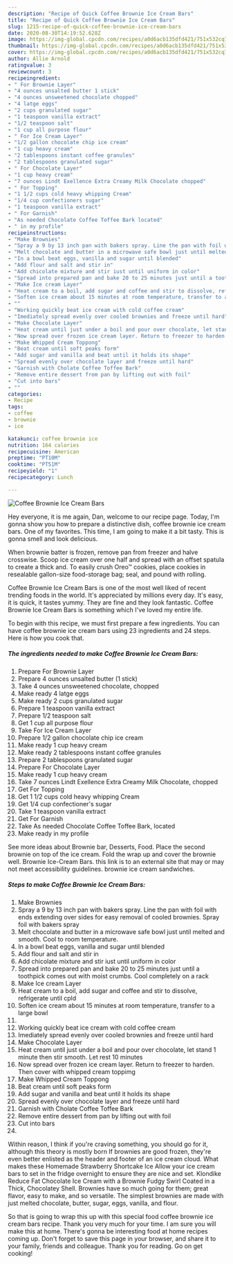 ```yaml
---
description: "Recipe of Quick Coffee Brownie Ice Cream Bars"
title: "Recipe of Quick Coffee Brownie Ice Cream Bars"
slug: 1215-recipe-of-quick-coffee-brownie-ice-cream-bars
date: 2020-08-30T14:19:52.628Z
image: https://img-global.cpcdn.com/recipes/a0d6acb135dfd421/751x532cq70/coffee-brownie-ice-cream-bars-recipe-main-photo.jpg
thumbnail: https://img-global.cpcdn.com/recipes/a0d6acb135dfd421/751x532cq70/coffee-brownie-ice-cream-bars-recipe-main-photo.jpg
cover: https://img-global.cpcdn.com/recipes/a0d6acb135dfd421/751x532cq70/coffee-brownie-ice-cream-bars-recipe-main-photo.jpg
author: Allie Arnold
ratingvalue: 3
reviewcount: 3
recipeingredient:
- " For Brownie Layer"
- "4 ounces unsalted butter 1 stick"
- "4 ounces unsweetened chocolate chopped"
- "4 latge eggs"
- "2 cups granulated sugar"
- "1 teaspoon vanilla extract"
- "1/2 teaspoon salt"
- "1 cup all purpose flour"
- " For Ice Cream Layer"
- "1/2 gallon chocolate chip ice cream"
- "1 cup heavy cream"
- "2 tablespoons instant coffee granules"
- "2 tablespoons granulated sugar"
- " For Chocolate Layer"
- "1 cup heavy cream"
- "7 ounces Lindt Exellence Extra Creamy Milk Chocolate chopped"
- " For Topping"
- "1 1/2 cups cold heavy whipping Cream"
- "1/4 cup confectioners sugar"
- "1 teaspoon vanilla extract"
- " For Garnish"
- "As needed Chocolate Coffee Toffee Bark located"
- " in my profile"
recipeinstructions:
- "Make Brownies"
- "Spray a 9 by 13 inch pan with bakers spray. Line the pan with foil with ends extending over sides for easy removal of cooled brownies. Spray foil with bakers spray"
- "Melt chocolate and butter in a microwave safe bowl just until melted and smooth. Cool to room temperature."
- "In a bowl beat eggs, vanilla and sugar until blended"
- "Add flour and salt and stir in"
- "Add chicolate mixture and stir iust until uniform in color"
- "Spread into prepared pan and bake 20 to 25 minutes just until a toothpick comes out with moist crumbs. Cool completely on a rack"
- "Make Ice cream Layer"
- "Heat cream to a boil, add sugar and coffee and stir to dissolve, refrigerate until cpld"
- "Soften ice cream about 15 minutes at room temperature, transfer to a large bowl"
- ""
- "Working quickly beat ice cream with cold coffee cream"
- "Imediately spread evenly over cooled brownies and freeze until hard"
- "Make Chocolate Layer"
- "Heat cream until just under a boil and pour over chocolate, let stand 1 minute then stir smooth. Let rest 10 minutes"
- "Now spread over frozen ice cream layer. Return to freezer to harden. Then cover with whipped cream toppimg"
- "Make Whipped Cream Toppong"
- "Beat cream until soft peaks form"
- "Add sugar and vanilla and beat until it holds its shape"
- "Spread evenly over chocolate layer and freeze until hard"
- "Garnish with Cholate Coffee Toffee Bark"
- "Remove entire dessert from pan by lifting out with foil"
- "Cut into bars"
- ""
categories:
- Recipe
tags:
- coffee
- brownie
- ice

katakunci: coffee brownie ice 
nutrition: 164 calories
recipecuisine: American
preptime: "PT10M"
cooktime: "PT51M"
recipeyield: "1"
recipecategory: Lunch

---
```



![Coffee Brownie Ice Cream Bars](https://img-global.cpcdn.com/recipes/a0d6acb135dfd421/751x532cq70/coffee-brownie-ice-cream-bars-recipe-main-photo.jpg)

Hey everyone, it is me again, Dan, welcome to our recipe page. Today, I'm gonna show you how to prepare a distinctive dish, coffee brownie ice cream bars. One of my favorites. This time, I am going to make it a bit tasty. This is gonna smell and look delicious.

When brownie batter is frozen, remove pan from freezer and halve crosswise. Scoop ice cream over one half and spread with an offset spatula to create a thick and. To easily crush Oreo™ cookies, place cookies in resealable gallon-size food-storage bag; seal, and pound with rolling.

Coffee Brownie Ice Cream Bars is one of the most well liked of recent trending foods in the world. It's appreciated by millions every day. It's easy, it is quick, it tastes yummy. They are fine and they look fantastic. Coffee Brownie Ice Cream Bars is something which I've loved my entire life.


To begin with this recipe, we must first prepare a few ingredients. You can have coffee brownie ice cream bars using 23 ingredients and 24 steps. Here is how you cook that.

<!--inarticleads1-->

##### The ingredients needed to make Coffee Brownie Ice Cream Bars:

1. Prepare  For Brownie Layer
1. Prepare 4 ounces unsalted butter (1 stick)
1. Take 4 ounces unsweetened chocolate, chopped
1. Make ready 4 latge eggs
1. Make ready 2 cups granulated sugar
1. Prepare 1 teaspoon vanilla extract
1. Prepare 1/2 teaspoon salt
1. Get 1 cup all purpose flour
1. Take  For Ice Cream Layer
1. Prepare 1/2 gallon chocolate chip ice cream
1. Make ready 1 cup heavy cream
1. Make ready 2 tablespoons instant coffee granules
1. Prepare 2 tablespoons granulated sugar
1. Prepare  For Chocolate Layer
1. Make ready 1 cup heavy cream
1. Take 7 ounces Lindt Exellence Extra Creamy Milk Chocolate, chopped
1. Get  For Topping
1. Get 1 1/2 cups cold heavy whipping Cream
1. Get 1/4 cup confectioner&#39;s sugar
1. Take 1 teaspoon vanilla extract
1. Get  For Garnish
1. Take As needed Chocolate Coffee Toffee Bark, located
1. Make ready  in my profile


See more ideas about Brownie bar, Desserts, Food. Place the second brownie on top of the ice cream. Fold the wrap up and cover the brownie well. Brownie Ice-Cream Bars. this link is to an external site that may or may not meet accessibility guidelines. brownie ice cream sandwiches. 

<!--inarticleads2-->

##### Steps to make Coffee Brownie Ice Cream Bars:

1. Make Brownies
1. Spray a 9 by 13 inch pan with bakers spray. Line the pan with foil with ends extending over sides for easy removal of cooled brownies. Spray foil with bakers spray
1. Melt chocolate and butter in a microwave safe bowl just until melted and smooth. Cool to room temperature.
1. In a bowl beat eggs, vanilla and sugar until blended
1. Add flour and salt and stir in
1. Add chicolate mixture and stir iust until uniform in color
1. Spread into prepared pan and bake 20 to 25 minutes just until a toothpick comes out with moist crumbs. Cool completely on a rack
1. Make Ice cream Layer
1. Heat cream to a boil, add sugar and coffee and stir to dissolve, refrigerate until cpld
1. Soften ice cream about 15 minutes at room temperature, transfer to a large bowl
1. 
1. Working quickly beat ice cream with cold coffee cream
1. Imediately spread evenly over cooled brownies and freeze until hard
1. Make Chocolate Layer
1. Heat cream until just under a boil and pour over chocolate, let stand 1 minute then stir smooth. Let rest 10 minutes
1. Now spread over frozen ice cream layer. Return to freezer to harden. Then cover with whipped cream toppimg
1. Make Whipped Cream Toppong
1. Beat cream until soft peaks form
1. Add sugar and vanilla and beat until it holds its shape
1. Spread evenly over chocolate layer and freeze until hard
1. Garnish with Cholate Coffee Toffee Bark
1. Remove entire dessert from pan by lifting out with foil
1. Cut into bars
1. 


Within reason, I think if you&#39;re craving something, you should go for it, although this theory is mostly born If brownies are good frozen, they&#39;re even better enlisted as the header and footer of an ice cream cloud. What makes these Homemade Strawberry Shortcake Ice Allow your ice cream bars to set in the fridge overnight to ensure they are nice and set. Klondike Reduce Fat Chocolate Ice Cream with a Brownie Fudgy Swirl Coated in a Thick, Chocolatey Shell. Brownies have so much going for them; great flavor, easy to make, and so versatile. The simplest brownies are made with just melted chocolate, butter, sugar, eggs, vanilla, and flour. 

So that is going to wrap this up with this special food coffee brownie ice cream bars recipe. Thank you very much for your time. I am sure you will make this at home. There's gonna be interesting food at home recipes coming up. Don't forget to save this page in your browser, and share it to your family, friends and colleague. Thank you for reading. Go on get cooking!
